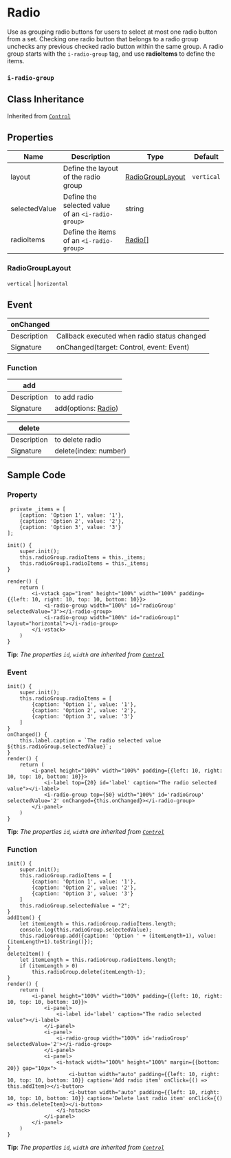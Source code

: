 # Radio

Use as grouping radio buttons for users to select at most one radio button from a set. Checking one radio button that belongs to a radio group unchecks any previous checked radio button within the same group. A radio group starts with the `i-radio-group` tag, and use **radioItems** to define the items.

### `i-radio-group`

## Class Inheritance
Inherited from [`Control`](components/Control/README.md)

## Properties

| Name            | Description                                       | Type       | Default |
| --------------- | ------------------------------------------------- | ---------- | ------- |
| layout          | Define the layout of the radio group              | [RadioGroupLayout](#radiogrouplayout) | `vertical` |
| selectedValue   | Define the selected value of an `<i-radio-group>` | string     |         |
| radioItems      | Define the items of an `<i-radio-group>`          | [Radio&#91;&#93;](components/customdatatype/README.md#radio) | |

### RadioGroupLayout
`vertical` \| `horizontal`

## Event

| **onChanged**  |                                                |
| -------------- | ---------------------------------------------- |
| Description    | Callback executed when radio status changed    |
| Signature      | onChanged(target: Control, event: Event)       |

### Function

| **add**        |                                                |
| -------------- | ---------------------------------------------- |
| Description    | to add radio                                   |
| Signature      | add(options: [Radio](components/customdatatype/README.md#radio)) |

| **delete**     |                                                |
| -------------- | ---------------------------------------------- |
| Description    | to delete radio                                |
| Signature      | delete(index: number)                          |

## Sample Code 

### Property
```typescript(samples/i-radio-1.tsx)
 private _items = [
    {caption: 'Option 1', value: '1'},
    {caption: 'Option 2', value: '2'},
    {caption: 'Option 3', value: '3'}
];

init() {
    super.init();
    this.radioGroup.radioItems = this._items;
    this.radioGroup1.radioItems = this._items;
}

render() {
    return (
        <i-vstack gap="1rem" height="100%" width="100%" padding={{left: 10, right: 10, top: 10, bottom: 10}}>
            <i-radio-group width="100%" id='radioGroup' selectedValue="3"></i-radio-group>
            <i-radio-group width="100%" id="radioGroup1" layout="horizontal"></i-radio-group>
        </i-vstack>
    )
}
```
**Tip**: _The properties `id`, `width` are inherited from [`Control`](components/Control/README.md)_

### Event
```typescript(samples/i-radio-2.tsx)
init() {
    super.init();
    this.radioGroup.radioItems = [
        {caption: 'Option 1', value: '1'},
        {caption: 'Option 2', value: '2'},
        {caption: 'Option 3', value: '3'}
    ]
}
onChanged() {
    this.label.caption = `The radio selected value ${this.radioGroup.selectedValue}`;
}
render() {
    return (
        <i-panel height="100%" width="100%" padding={{left: 10, right: 10, top: 10, bottom: 10}}>
            <i-label top={20} id='label' caption="The radio selected value"></i-label>
            <i-radio-group top={50} width="100%" id='radioGroup' selectedValue='2' onChanged={this.onChanged}></i-radio-group>
        </i-panel>
    )
}
```
**Tip**: _The properties `id`, `width` are inherited from [`Control`](components/Control/README.md)_

### Function
```typescript(samples/i-radio-3.tsx)
init() {
    super.init();
    this.radioGroup.radioItems = [
        {caption: 'Option 1', value: '1'},
        {caption: 'Option 2', value: '2'},
        {caption: 'Option 3', value: '3'}
    ]
    this.radioGroup.selectedValue = "2";
}
addItem() {
    let itemLength = this.radioGroup.radioItems.length;
    console.log(this.radioGroup.selectedValue);
    this.radioGroup.add({caption: 'Option ' + (itemLength+1), value: (itemLength+1).toString()});
}
deleteItem() {
    let itemLength = this.radioGroup.radioItems.length;
    if (itemLength > 0)
        this.radioGroup.delete(itemLength-1);
}
render() {
    return (
        <i-panel height="100%" width="100%" padding={{left: 10, right: 10, top: 10, bottom: 10}}>
            <i-panel>
                <i-label id='label' caption="The radio selected value"></i-label>
            </i-panel>
            <i-panel>
                <i-radio-group width="100%" id='radioGroup' selectedValue='2'></i-radio-group>
            </i-panel>
            <i-panel>
                <i-hstack width="100%" height="100%" margin={{bottom: 20}} gap="10px">
                    <i-button width="auto" padding={{left: 10, right: 10, top: 10, bottom: 10}} caption='Add radio item' onClick={() => this.addItem}></i-button>
                    <i-button width="auto" padding={{left: 10, right: 10, top: 10, bottom: 10}} caption='Delete last radio item' onClick={() => this.deleteItem}></i-button>
                </i-hstack>
            </i-panel>
        </i-panel>
    )
}
```
**Tip**: _The properties `id`, `width` are inherited from [`Control`](components/Control/README.md)_